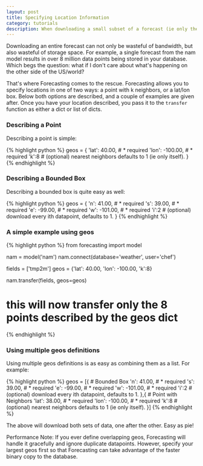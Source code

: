 ```yaml
---
layout: post
title: Specifying Location Information
category: tutorials
description: When downloading a small subset of a forecast (ie only the four closest points to my house), one would use the geos feature in Forecasting.
---
```


Downloading an entire forecast can not only be wasteful of bandwidth, but also wasteful of storage space. For example, a single forecast from the nam model results in over 8 million data points being stored in your database. Which begs the question: what if I don't care about what's happening on the other side of the US/world?

That's where Forecasting comes to the rescue. Forecasting allows you to specify locations in one of two ways: a point with k neighbors, or a lat/lon box. Below both options are described, and a couple of examples are given after. Once you have your location described, you pass it to the `transfer` function as either a dict or list of dicts.

### Describing a Point

Describing a point is simple:

{% highlight python %}
geos = {
        'lat': 40.00, # * required
        'lon': -100.00, # * required
        'k':8 # (optional) nearest neighbors defaults to 1 (ie only itself).
        }
{% endhighlight %}

### Describing a Bounded Box

Describing a bounded box is quite easy as well:

{% highlight python %}
geos = {
        'n': 41.00,   # * required
        's': 39.00,   # * required
        'e': -99.00,  # * required
        'w': -101.00, # * required
        'i':2         # (optional) download every ith datapoint, defaults to 1.
        }
{% endhighlight %}

### A simple example using geos

{% highlight python %}
from forecasting import model

nam = model('nam')
nam.connect(database='weather', user='chef')

fields = ['tmp2m']
geos = {'lat': 40.00, 'lon': -100.00, 'k':8}

nam.transfer(fields, geos=geos)
# this will now transfer only the 8 points described by the geos dict
{% endhighlight %}

### Using multiple geos definitions

Using multiple geos definitions is as easy as combining them as a list. For example:


{% highlight python %}
geos = [{ # Bounded Box
        'n': 41.00,   # * required
        's': 39.00,   # * required
        'e': -99.00,  # * required
        'w': -101.00, # * required
        'i':2         # (optional) download every ith datapoint, defaults to 1.
       },{ # Point with Neighbors
        'lat': 38.00, # * required
        'lon': -100.00, # * required
        'k':8 # (optional) nearest neighbors defaults to 1 (ie only itself).
       }]
{% endhighlight %}

The above will download both sets of data, one after the other. Easy as pie!

Performance Note: If you ever define overlapping geos, Forecasting will handle it gracefully and ignore duplicate datapoints. However, specify your largest geos first so that Forecasting can take advantage of the faster binary copy to the database.
